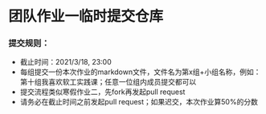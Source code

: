 # 团队作业一临时提交仓库

### 提交规则：
- 截止时间：2021/3/18, 23:00
- 每组提交一份本次作业的markdown文件，文件名为第x组+小组名称，例如：第十组我喜欢软工实践课；任意一位组内成员提交都可以
- 提交流程类似寒假作业二，先fork再发起pull request
- 请务必在截止时间之前发起pull request；如果迟交，本次作业算50%的分数
